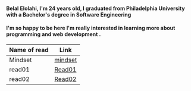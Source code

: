 #### Belal Elolahi, I'm 24 years old, I graduated from Philadelphia University with a Bachelor's degree in Software Engineering 
#### I'm so happy to be here  I'm really interested in learning more about programming and web development .




Name of read | Link
------------ | -------------
Mindset | [mindset](https://belalelolahi.github.io/Reading-Notes/Mindset)
read01 | [Read01](https://belalelolahi.github.io/Reading-Notes/Read:01)
 read02 |  [Read02](https://belalelolahi.github.io/Reading-Notes/Read:02)




